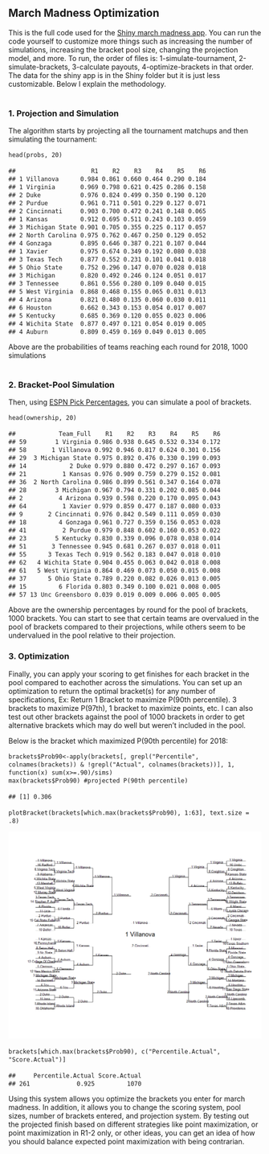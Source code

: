 March Madness Optimization
-----------------------------

This is the full code used for the [Shiny march madness
app](https://bracketmath.shinyapps.io/ncaa/). You can run the code
yourself to customize more things such as increasing the number of
simulations, increasing the bracket pool size, changing the projection
model, and more. To run, the order of files is: 1-simulate-tournament,
2-simulate-brackets, 3-calculate payouts, 4-optimize-brackets in that
order. The data for the shiny app is in the Shiny folder but it is just
less customizable. Below I explain the methodology. <br /> <br />

### 1. Projection and Simulation

The algorithm starts by projecting all the tournament matchups and then
simulating the tournament:

    head(probs, 20)

    ##                     R1    R2    R3    R4    R5    R6
    ## 1 Villanova      0.984 0.861 0.660 0.464 0.290 0.184
    ## 1 Virginia       0.969 0.798 0.621 0.425 0.286 0.158
    ## 2 Duke           0.976 0.824 0.499 0.350 0.190 0.120
    ## 2 Purdue         0.961 0.711 0.501 0.229 0.127 0.071
    ## 2 Cincinnati     0.903 0.700 0.472 0.241 0.148 0.065
    ## 1 Kansas         0.912 0.695 0.511 0.243 0.103 0.059
    ## 3 Michigan State 0.901 0.705 0.355 0.225 0.117 0.057
    ## 2 North Carolina 0.975 0.762 0.467 0.250 0.129 0.052
    ## 4 Gonzaga        0.895 0.646 0.387 0.221 0.107 0.044
    ## 1 Xavier         0.975 0.674 0.349 0.192 0.080 0.038
    ## 3 Texas Tech     0.877 0.552 0.231 0.101 0.041 0.018
    ## 5 Ohio State     0.752 0.296 0.147 0.070 0.028 0.018
    ## 3 Michigan       0.820 0.492 0.246 0.124 0.051 0.017
    ## 3 Tennessee      0.861 0.556 0.280 0.109 0.040 0.015
    ## 5 West Virginia  0.868 0.468 0.155 0.065 0.031 0.013
    ## 4 Arizona        0.821 0.480 0.135 0.060 0.030 0.011
    ## 6 Houston        0.662 0.343 0.153 0.054 0.017 0.007
    ## 5 Kentucky       0.685 0.369 0.120 0.055 0.023 0.006
    ## 4 Wichita State  0.877 0.497 0.121 0.054 0.019 0.005
    ## 4 Auburn         0.809 0.459 0.169 0.049 0.013 0.005

Above are the probabilities of teams reaching each round for 2018, 1000
simulations <br /> <br />

### 2. Bracket-Pool Simulation

Then, using [ESPN Pick
Percentages](http://games.espn.com/tournament-challenge-bracket/2018/en/whopickedwhom),
you can simulate a pool of brackets.

    head(ownership, 20)

    ##            Team_Full    R1    R2    R3    R4    R5    R6
    ## 59        1 Virginia 0.986 0.938 0.645 0.532 0.334 0.172
    ## 58       1 Villanova 0.992 0.946 0.817 0.624 0.301 0.156
    ## 29  3 Michigan State 0.975 0.892 0.476 0.330 0.199 0.093
    ## 14            2 Duke 0.979 0.880 0.472 0.297 0.167 0.093
    ## 21          1 Kansas 0.976 0.909 0.759 0.279 0.152 0.081
    ## 36  2 North Carolina 0.986 0.899 0.561 0.347 0.164 0.078
    ## 28        3 Michigan 0.967 0.794 0.331 0.202 0.085 0.044
    ## 2          4 Arizona 0.939 0.598 0.220 0.170 0.095 0.043
    ## 64          1 Xavier 0.979 0.859 0.477 0.187 0.080 0.033
    ## 9       2 Cincinnati 0.976 0.842 0.549 0.111 0.059 0.030
    ## 18         4 Gonzaga 0.961 0.727 0.359 0.156 0.053 0.028
    ## 41          2 Purdue 0.979 0.848 0.602 0.160 0.053 0.022
    ## 23        5 Kentucky 0.830 0.339 0.096 0.078 0.038 0.014
    ## 51       3 Tennessee 0.945 0.681 0.267 0.037 0.018 0.011
    ## 55      3 Texas Tech 0.919 0.562 0.183 0.047 0.018 0.010
    ## 62   4 Wichita State 0.904 0.455 0.063 0.042 0.018 0.008
    ## 61   5 West Virginia 0.864 0.469 0.073 0.050 0.015 0.008
    ## 37      5 Ohio State 0.789 0.220 0.082 0.026 0.013 0.005
    ## 15         6 Florida 0.803 0.349 0.100 0.021 0.008 0.005
    ## 57 13 Unc Greensboro 0.039 0.019 0.009 0.006 0.005 0.005

Above are the ownership percentages by round for the pool of brackets,
1000 brackets. You can start to see that certain teams are overvalued in
the pool of brackets compared to their projections, while others seem to
be undervalued in the pool relative to their projection.

### 3. Optimization

Finally, you can apply your scoring to get finishes for each bracket in
the pool compared to eachother across the simulations. You can set up an
optimization to return the optimal bracket(s) for any number of
specifications, Ex: Return 1 Bracket to maximize P(90th percentile). 3
brackets to maximize P(97th), 1 bracket to maximize points, etc. I can
also test out other brackets against the pool of 1000 brackets in order
to get alternative brackets which may do well but weren’t included in
the pool.

Below is the bracket which maximized P(90th percentile) for 2018:

    brackets$Prob90<-apply(brackets[, grepl("Percentile", colnames(brackets)) & !grepl("Actual", colnames(brackets))], 1, function(x) sum(x>=.90)/sims)
    max(brackets$Prob90) #projected P(90th percentile)

    ## [1] 0.306

    plotBracket(brackets[which.max(brackets$Prob90), 1:63], text.size = .8)

![](README_files/figure-markdown_strict/unnamed-chunk-5-1.png)

    brackets[which.max(brackets$Prob90), c("Percentile.Actual", "Score.Actual")]

    ##     Percentile.Actual Score.Actual
    ## 261             0.925         1070

Using this system allows you optimize the brackets you enter for march
madness. In addition, it allows you to change the scoring system, pool
sizes, number of brackets entered, and projection system. By testing out
the projected finish based on different strategies like point
maximization, or point maximization in R1-2 only, or other ideas, you
can get an idea of how you should balance expected point maximization
with being contrarian.
